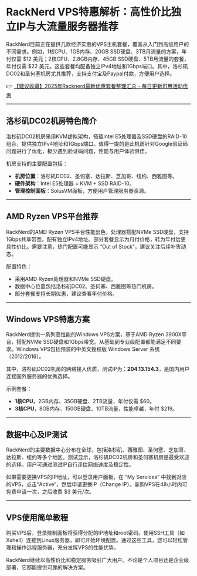 # RackNerd VPS特惠解析：高性价比独立IP与大流量服务器推荐

RackNerd目前正在提供几款经济实惠的VPS主机套餐，覆盖从入门到高级用户的不同需求。例如，1核CPU、1GB内存、20GB SSD硬盘、3TB月流量的方案，年付仅需 $12 美元；2核CPU、2.8GB内存、45GB SSD硬盘、5TB月流量的套餐，年付仅需 $22 美元。这些套餐均配备独立IPv4地址和1Gbps端口。其中，洛杉矶DC02和圣何塞机房尤其推荐，支持支付宝及Paypal付款，方便用户选择。

👉 [【建议收藏】2025年Racknerd最新优惠套餐整理汇总 - 每日更新可用活动优惠](https://bit.ly/Rack_Nerd)

---

## 洛杉矶DC02机房特色简介

洛杉矶DC02机房采用KVM虚拟架构，搭载Intel E5处理器及SSD硬盘的RAID-10组合，提供独立IPv4地址和1Gbps端口。值得一提的是此机房针对Google验证码问题进行了优化，极少遇到验证码问题，性能与用户体验俱佳。

机房支持的主要配置包括：
- **机房位置**：洛杉矶DC02、圣何塞、达拉斯、芝加哥、纽约、西雅图等。
- **硬件架构**：Intel E5处理器 + KVM + SSD RAID-10。
- **管理控制面板**：SolusVM面板，方便用户管理服务器资源。

---

## AMD Ryzen VPS平台推荐

RackNerd的AMD Ryzen VPS平台性能出色，处理器搭配NVMe SSD硬盘，支持1Gbps共享带宽，配有独立IPv4地址。部分套餐显示为月付价格，转为年付后更具性价比。需要注意，热门配置可能显示 “Out of Stock”，建议关注后续补货动态。

配置特色：
- 采用AMD Ryzen处理器和NVMe SSD硬盘。
- 数据中心位置包括洛杉矶DC02、圣何塞、西雅图等热门机房。
- 部分套餐支持长期优惠，建议查看年付价格。

---

## Windows VPS特惠方案

RackNerd提供一系列高性能的Windows VPS方案，基于AMD Ryzen 3900X平台，搭配NVMe SSD硬盘和1Gbps带宽。从基础到专业级配置都能满足不同要求。Windows VPS包括预装的中英文授权版 Windows Server 系统（2012/2016）。

其中，洛杉矶DC02机房的网络接入优质，测试IP为：**204.13.154.3**，是国内用户连接国外服务器的优秀选择。

示例套餐：
- **1核CPU**，2GB内存、35GB硬盘、2TB流量，年付仅需 $60。
- **3核CPU**，8GB内存、150GB硬盘、10TB流量，性能卓越，年付 $219。

---

## 数据中心及IP测试

RackNerd的主要数据中心分布在全球，包括洛杉矶、西雅图、圣何塞、芝加哥、达拉斯、纽约等多个地区。测试显示，洛杉矶DC02机房和圣何塞机房是最受欢迎的选择。用户可通过测试IP自行评估网络速度及稳定性。

如果需要更换VPS的IP地址，可以登录用户面板，在 “My Services” 中找到对应的VPS，点击“Active”，然后申请更换IP（Change IP）。新购VPS在48小时内可免费申请一次，之后收费 $3 美元/次。

---

## VPS使用简单教程

购买VPS后，登录控制面板将获得分配的IP地址和root密码。使用SSH工具（如Xshell）连接到Linux服务器，即可开始环境配置。通过这些工具，您可以轻松管理和操作远程服务器，充分发挥VPS的性能优势。

RackNerd继续以高性价比和稳定服务吸引广大用户。不论是个人项目还是企业级部署，它都能提供可靠的解决方案。